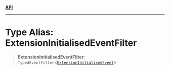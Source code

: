 [**API**](../../../README.md)

***

# Type Alias: ExtensionInitialisedEventFilter

> **ExtensionInitialisedEventFilter**: `TypedEventFilter`\<[`ExtensionInitialisedEvent`](ExtensionInitialisedEvent.md)\>
